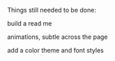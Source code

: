 ﻿Things still needed to be done:

build a read me

animations, subtle across the page

add a color theme and font styles
